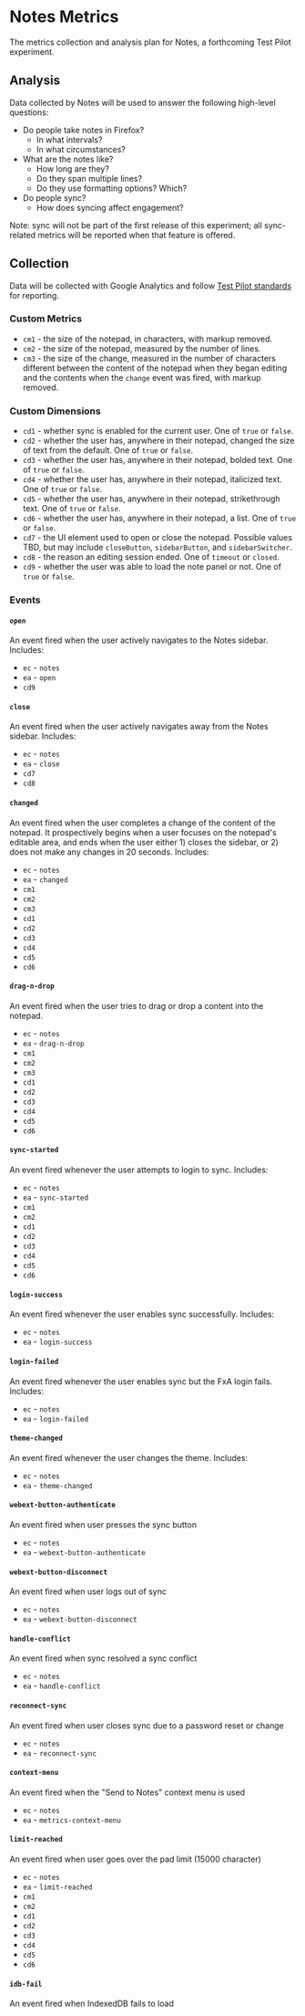 # Notes Metrics
The metrics collection and analysis plan for Notes, a forthcoming Test Pilot experiment.


## Analysis
Data collected by Notes will be used to answer the following high-level questions:

- Do people take notes in Firefox?
	- In what intervals?
	- In what circumstances?
- What are the notes like?
	- How long are they?
	- Do they span multiple lines?
	- Do they use formatting options? Which?
- Do people sync?
	- How does syncing affect engagement?

Note: sync will not be part of the first release of this experiment; all sync-related metrics will be reported when that feature is offered.

## Collection
Data will be collected with Google Analytics and follow [Test Pilot standards](https://github.com/mozilla/testpilot/blob/master/docs/experiments/ga.md) for reporting.

### Custom Metrics
- `cm1` - the size of the notepad, in characters, with markup removed.
- `cm2` - the size of the notepad, measured by the number of lines.
- `cm3` - the size of the change, measured in the number of characters different between the content of the notepad when they began editing and the contents when the `change` event was fired, with markup removed.

### Custom Dimensions
- `cd1` - whether sync is enabled for the current user. One of `true` or `false`.
- `cd2` - whether the user has, anywhere in their notepad, changed the size of text from the default. One of `true` or `false`.
- `cd3` - whether the user has, anywhere in their notepad, bolded text. One of `true` or `false`.
- `cd4` - whether the user has, anywhere in their notepad, italicized text. One of `true` or `false`.
- `cd5` - whether the user has, anywhere in their notepad, strikethrough text. One of `true` or `false`.
- `cd6` - whether the user has, anywhere in their notepad, a list. One of `true` or `false`.
- `cd7` - the UI element used to open or close the notepad. Possible values TBD, but may include `closeButton`, `sidebarButton`, and `sidebarSwitcher`.
- `cd8` - the reason an editing session ended. One of `timeout` or `closed`.
- `cd9` - whether the user was able to load the note panel or not. One of `true` or `false`.

### Events

#### `open`
An event fired when the user actively navigates to the Notes sidebar. Includes:

- `ec` - `notes`
- `ea` - `open`
- `cd9`

#### `close`
An event fired when the user actively navigates away from the Notes sidebar. Includes:

- `ec` - `notes`
- `ea` - `close`
- `cd7`
- `cd8`

#### `changed`
An event fired when the user completes a change of the content of the notepad. It prospectively begins when a user focuses on the notepad's editable area, and ends when the user either 1) closes the sidebar, or 2) does not make any changes in 20 seconds. Includes:

- `ec` - `notes`
- `ea` - `changed`
- `cm1`
- `cm2`
- `cm3`
- `cd1`
- `cd2`
- `cd3`
- `cd4`
- `cd5`
- `cd6`

#### `drag-n-drop`

An event fired when the user tries to drag or drop a content into the notepad.

- `ec` - `notes`
- `ea` - `drag-n-drop`
- `cm1`
- `cm2`
- `cm3`
- `cd1`
- `cd2`
- `cd3`
- `cd4`
- `cd5`
- `cd6`

#### `sync-started`
An event fired whenever the user attempts to login to sync. Includes:

- `ec` - `notes`
- `ea` - `sync-started`
- `cm1`
- `cm2`
- `cd1`
- `cd2`
- `cd3`
- `cd4`
- `cd5`
- `cd6`

#### `login-success`
An event fired whenever the user enables sync successfully. Includes:

- `ec` - `notes`
- `ea` - `login-success`

#### `login-failed`
An event fired whenever the user enables sync but the FxA login fails. Includes:

- `ec` - `notes`
- `ea` - `login-failed`

#### `theme-changed`
An event fired whenever the user changes the theme. Includes:

- `ec` - `notes`
- `ea` - `theme-changed`

#### `webext-button-authenticate`
An event fired when user presses the sync button

- `ec` - `notes`
- `ea` - `webext-button-authenticate`

#### `webext-button-disconnect`
An event fired when user logs out of sync

- `ec` - `notes`
- `ea` - `webext-button-disconnect`

#### `handle-conflict`
An event fired when sync resolved a sync conflict

- `ec` - `notes`
- `ea` - `handle-conflict`

#### `reconnect-sync`
An event fired when user closes sync due to a password reset or change

- `ec` - `notes`
- `ea` - `reconnect-sync`

#### `context-menu`
An event fired when the "Send to Notes" context menu is used

- `ec` - `notes`
- `ea` - `metrics-context-menu`

#### `limit-reached`

An event fired when user goes over the pad limit (15000 character)

- `ec` - `notes`
- `ea` - `limit-reached`
- `cm1`
- `cm2`
- `cd1`
- `cd2`
- `cd3`
- `cd4`
- `cd5`
- `cd6`

#### `idb-fail`

An event fired when IndexedDB fails to load
